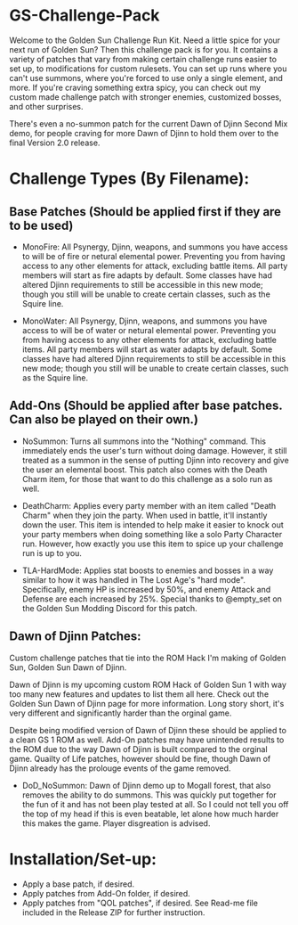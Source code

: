 # GS-Challenge-Pack
Welcome to the Golden Sun Challenge Run Kit.  Need a little spice for your next run of Golden Sun? Then this challenge pack is for you. It contains a variety of patches that vary from making certain challenge runs easier to set up, to modifications for custom rulesets. You can set up runs where you can't use summons, where you're forced to use only a single element, and more.  If you're craving something extra spicy, you can check out my custom made challenge patch with stronger enemies, customized bosses, and other surprises.

There's even a no-summon patch for the current Dawn of Djinn Second Mix demo, for people craving for more Dawn of Djinn to hold them over to the final Version 2.0 release.

# Challenge Types (By Filename):

## Base Patches (Should be applied first if they are to be used)

- MonoFire: All Psynergy, Djinn, weapons, and summons you have access to will be of fire or netural elemental power. Preventing you from having access to any other elements for attack, excluding battle items. All party members will start as fire adapts by default. Some classes have had altered Djinn requirements to still be accessible in this new mode; though you still will be unable to create certain classes, such as the Squire line.

- MonoWater: All Psynergy, Djinn, weapons, and summons you have access to will be of water or netural elemental power. Preventing you from having access to any other elements for attack, excluding battle items. All party members will start as water adapts by default. Some classes have had altered Djinn requirements to still be accessible in this new mode; though you still will be unable to create certain classes, such as the Squire line.


## Add-Ons (Should be applied after base patches. Can also be played on their own.)

- NoSummon: Turns all summons into the "Nothing" command. This immediately ends the user's turn without doing damage. However, it still treated as a summon in the sense of putting Djinn into recovery and give the user an elemental boost. This patch also comes with the Death Charm item, for those that want to do this challenge as a solo run as well.

- DeathCharm: Applies every party member with an item called "Death Charm" when they join the party. When used in battle, it'll instantly down the user.  This item is intended to help make it easier to knock out your party members when doing something like a solo Party Character run. However, how exactly you use this item to spice up your challenge run is up to you.

- TLA-HardMode: Applies stat boosts to enemies and bosses in a way similar to how it was handled in The Lost Age's "hard mode". Specifically, enemy HP is increased by 50%, and enemy Attack and Defense are each increased by 25%. Special thanks to @empty_set on the Golden Sun Modding Discord for this patch.

## Dawn of Djinn Patches:
Custom challenge patches that tie into the ROM Hack I'm making of Golden Sun, Golden Sun Dawn of Djinn. 

Dawn of Djinn is my upcoming custom ROM Hack of Golden Sun 1 with way too many new features and updates to list them all here. Check out the Golden Sun Dawn of Djinn page for more information. Long story short, it's very different and significantly harder than the orginal game. 

Despite being modified version of Dawn of Djinn these should be applied to a clean GS 1 ROM as well. Add-On patches may have unintended results to the ROM due to the way Dawn of Djinn is built compared to the orginal game. Quailty of Life patches, however should be fine, though Dawn of Djinn already has the prolouge events of the game removed.

- DoD_NoSummon: Dawn of Djinn demo up to Mogall forest, that also removes the ability to do summons. This was quickly put together for the fun of it and has not been play tested at all. So I could not tell you off the top of my head if this is even beatable, let alone how much harder this makes the game. Player disgreation is advised.


# Installation/Set-up:
- Apply a base patch, if desired.
- Apply patches from Add-On folder, if desired.
- Apply patches from "QOL patches", if desired.
See Read-me file included in the Release ZIP for further instruction.

